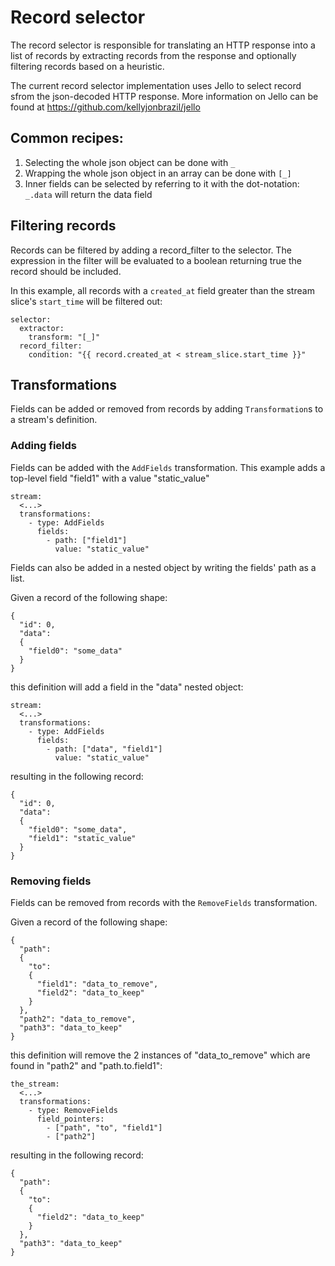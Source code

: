 # Record selector

The record selector is responsible for translating an HTTP response into a list of records by extracting records from the response and optionally filtering
records based on a heuristic.

The current record selector implementation uses Jello to select record sfrom the json-decoded HTTP response.
More information on Jello can be found at https://github.com/kellyjonbrazil/jello

## Common recipes:

1. Selecting the whole json object can be done with `_`
2. Wrapping the whole json object in an array can be done with `[_]`
3. Inner fields can be selected by referring to it with the dot-notation: `_.data` will return the data field

## Filtering records

Records can be filtered by adding a record_filter to the selector.
The expression in the filter will be evaluated to a boolean returning true the record should be included.

In this example, all records with a `created_at` field greater than the stream slice's `start_time` will be filtered out:

```
selector:
  extractor:
    transform: "[_]"
  record_filter:
    condition: "{{ record.created_at < stream_slice.start_time }}"
```

## Transformations

Fields can be added or removed from records by adding `Transformation`s to a stream's definition.

### Adding fields

Fields can be added with the `AddFields` transformation.
This example adds a top-level field "field1" with a value "static_value"

```
stream:
  <...>
  transformations:
    - type: AddFields
      fields:
        - path: ["field1"]
          value: "static_value"
```

Fields can also be added in a nested object by writing the fields' path as a list.

Given a record of the following shape:

```
{
  "id": 0,
  "data":
  {
    "field0": "some_data"
  }
}
```

this definition will add a field in the "data" nested object:

```
stream:
  <...>
  transformations:
    - type: AddFields
      fields:
        - path: ["data", "field1"]
          value: "static_value"
```

resulting in the following record:

```
{
  "id": 0,
  "data":
  {
    "field0": "some_data",
    "field1": "static_value"
  }
}
```

### Removing fields

Fields can be removed from records with the `RemoveFields` transformation.

Given a record of the following shape:

```
{
  "path": 
  {
    "to":
    {
      "field1": "data_to_remove",
      "field2": "data_to_keep"
    }
  },
  "path2": "data_to_remove",
  "path3": "data_to_keep"
}
```

this definition will remove the 2 instances of "data_to_remove" which are found in "path2" and "path.to.field1":

```
the_stream:
  <...>
  transformations:
    - type: RemoveFields
      field_pointers:
        - ["path", "to", "field1"]
        - ["path2"]
```

resulting in the following record:

```
{
  "path": 
  {
    "to":
    {
      "field2": "data_to_keep"
    }
  },
  "path3": "data_to_keep"
}
```